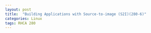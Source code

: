 ```yaml
---
layout: post
title:  "Building Applications with Source-to-image (S2I)(280-6)"
categories: Linux
tags: RHCA 280
---
```


